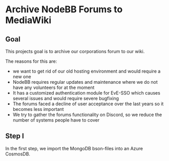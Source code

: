 # Archive NodeBB Forums to MediaWiki

## Goal

This projects goal is to archive our corporations forum to our wiki.

The reasons for this are:
* we want to get rid of our old hosting environment and would require a new one
* NodeBB requires regular updates and maintenance where we do not have any volunteers for at the moment
* It has a customized authentication module for EvE-SSO which causes several issues and would require severe bugfixing
* The forums faced a decline of user acceptance over the last years so it becomes less important
* We try to gather the forums functionality on Discord, so we reduce the number of systems people have to cover


## Step I
In the first step, we import the MongoDB bson-files into an Azure CosmosDB.

